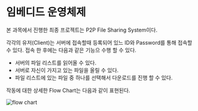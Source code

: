 # 임베디드 운영체제

본 과목에서 진행한 최종 프로젝트는 P2P File Sharing System이다.

각각의 유저(Client)는 서버에 접속할때 등록되어 있느 ID와 Password를 통해 접속할 수 있다.
접속 한 후에는 다음과 같은 기능으 수행 할 수 있다. 
- 서버의 파일 리스트를 읽어올 수 있다.
- 서버로 자신이 가지고 있는 파일을 올릴 수 있다. 
- 파일 리스트에 있는 파일 중 하나를 선택해서 다운로드를 진행 할 수 있다. 

작동에 대한 상세한 Flow Chart는 다음과 같이 표현된다.

![flow chart](https://user-images.githubusercontent.com/44546283/64484998-4ef14a80-d255-11e9-9d7b-a7a0a33e3046.jpeg)
